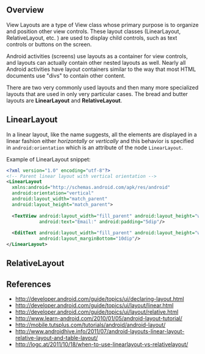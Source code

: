 ## Overview

View Layouts are a type of View class whose primary purpose is to organize and position other view controls. These layout classes (LinearLayout, RelativeLayout, etc. ) are used to display child controls, such as text controls or buttons on the screen. 

Android activities (screens) use layouts as a container for view controls, and layouts can actually contain other nested layouts as well. Nearly all Android activities have layout containers similar to the way that most HTML documents use "divs" to contain other content.

There are two very commonly used layouts and then many more specialized layouts that are used in only very particular cases. The bread and butter layouts are **LinearLayout** and **RelativeLayout**. 

## LinearLayout

In a linear layout, like the name suggests, all the elements are displayed in a linear fashion either *horizontally* or *vertically* and this behavior is specified in `android:orientation` which is an attribute of the node `LinearLayout`.

Example of LinearLayout snippet:

```xml
<?xml version="1.0" encoding="utf-8"?>
<!-- Parent linear layout with vertical orientation -->
<LinearLayout
  xmlns:android="http://schemas.android.com/apk/res/android"
  android:orientation="vertical"
  android:layout_width="match_parent"
  android:layout_height="match_parent">
   
  <TextView android:layout_width="fill_parent" android:layout_height="wrap_content"
            android:text="Email:" android:padding="5dip"/>
             
  <EditText android:layout_width="fill_parent" android:layout_height="wrap_content"
            android:layout_marginBottom="10dip"/>            
</LinearLayout>
```

## RelativeLayout



## References

 * <http://developer.android.com/guide/topics/ui/declaring-layout.html>
 * <http://developer.android.com/guide/topics/ui/layout/linear.html>
 * <http://developer.android.com/guide/topics/ui/layout/relative.html>
 * <http://www.learn-android.com/2010/01/05/android-layout-tutorial/>
 * <http://mobile.tutsplus.com/tutorials/android/android-layout/>
 * <http://www.androidhive.info/2011/07/android-layouts-linear-layout-relative-layout-and-table-layout/>
 * <http://logc.at/2011/10/18/when-to-use-linearlayout-vs-relativelayout/>